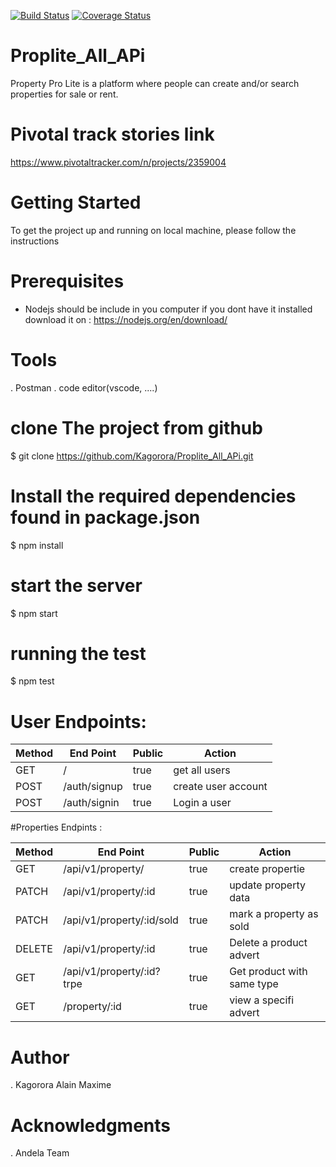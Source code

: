   [![Build Status](https://travis-ci.com/Kagorora/Proplite_All_APi.svg?branch=Develop)](https://travis-ci.com/Kagorora/Proplite_All_APi) [![Coverage Status](https://coveralls.io/repos/github/Kagorora/Proplite_All_APi/badge.svg?branch=Develop)](https://coveralls.io/github/Kagorora/Proplite_All_APi?branch=bg-resolve-travis-167246647)

# Proplite_All_APi

Property Pro Lite is a platform where people can create and/or search properties for sale or rent. 

# Pivotal track stories link
https://www.pivotaltracker.com/n/projects/2359004


# Getting Started
To get the project up and running on local machine, please follow the instructions

# Prerequisites

- Nodejs should be include in you computer
  if you dont have it installed download it on : https://nodejs.org/en/download/
  
# Tools
. Postman
. code editor(vscode, ....)
  
# clone The project from github
 
$ git clone https://github.com/Kagorora/Proplite_All_APi.git

# Install the required dependencies found in package.json

$ npm install

# start the server

$ npm start

# running the test

$ npm test

# User Endpoints: 

|    Method    |     End Point   |  Public |     Action           |
|--------------|-----------------|---------|----------------------|
|    GET       |        /        |   true  |  get all users       |
|    POST      |   /auth/signup  |   true  |  create user account |
|    POST      |   /auth/signin  |   true  |  Login a user        |

#Properties Endpints : 

|    Method    |     End Point                  |  Public |     Action                   |
|--------------|--------------------------------|---------|------------------------------|
|    GET       |   /api/v1/property/            |   true  |  create propertie            |
|    PATCH     |   /api/v1/property/:id         |   true  |  update property data        |
|    PATCH     |   /api/v1/property/:id/sold    |   true  |  mark a property as sold     |
|    DELETE    |   /api/v1/property/:id         |   true  |  Delete a product advert     |
|    GET       |   /api/v1/property/:id?trpe    |   true  |  Get product with same type  |
|    GET       |   /property/:id                |   true  |  view a specifi advert       |
               

# Author

. Kagorora Alain Maxime

# Acknowledgments

. Andela Team






 





